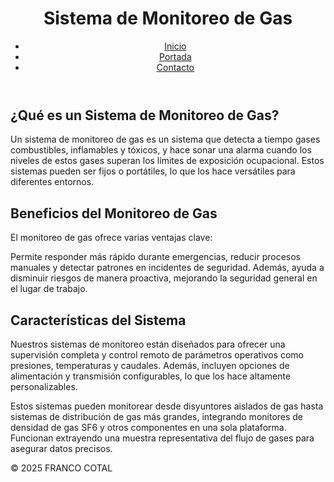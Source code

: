 <!DOCTYPE html>
<html lang="es">
<head>
    <meta charset="UTF-8">
    <meta name="viewport" content="width=device-width, initial-scale=1.0">
    <title>Página de Inicio</title>
    <link rel="stylesheet" type="text/css" href="C:\Users\PC02\Desktop\Nueva carpeta\.css"
</head>
<body>
    <header>
        <h1>Sistema de Monitoreo de Gas</h1>
        <nav>
            <ul>
                <li><a href="inicio.html" class="active">Inicio</a></li>
                <li><a href="portada.html">Portada</a></li>
                <li><a href="contacto.html">Contacto</a></li>
            </ul>
        </nav>
    </header>
    <main>
        <section class="descripcion">
            <h2>¿Qué es un Sistema de Monitoreo de Gas?</h2>
            <p>Un sistema de monitoreo de gas es un sistema que detecta a tiempo gases combustibles, inflamables y tóxicos, y hace sonar una alarma cuando los niveles de estos gases superan los límites de exposición ocupacional. Estos sistemas pueden ser fijos o portátiles, lo que los hace versátiles para diferentes entornos.</p>
        </section>
        <section class="beneficios">
            <h2>Beneficios del Monitoreo de Gas</h2>
            <p>El monitoreo de gas ofrece varias ventajas clave:</p>
            <p>Permite responder más rápido durante emergencias, reducir procesos manuales y detectar patrones en incidentes de seguridad. Además, ayuda a disminuir riesgos de manera proactiva, mejorando la seguridad general en el lugar de trabajo.</p>
        </section>
        <section class="caracteristicas">
            <h2>Características del Sistema</h2>
            <p>Nuestros sistemas de monitoreo están diseñados para ofrecer una supervisión completa y control remoto de parámetros operativos como presiones, temperaturas y caudales. Además, incluyen opciones de alimentación y transmisión configurables, lo que los hace altamente personalizables.</p>
            <p>Estos sistemas pueden monitorear desde disyuntores aislados de gas hasta sistemas de distribución de gas más grandes, integrando monitores de densidad de gas SF6 y otros componentes en una sola plataforma. Funcionan extrayendo una muestra representativa del flujo de gases para asegurar datos precisos.</p>
        </section>
    </main>
    <footer>
        <p>&copy; 2025 FRANCO COTAL</p>
    </footer>
</body>
</html>
